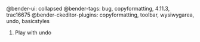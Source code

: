 @bender-ui: collapsed
@bender-tags: bug, copyformatting, 4.11.3, trac16675
@bender-ckeditor-plugins: copyformatting, toolbar, wysiwygarea, undo, basicstyles

1. Play with undo
